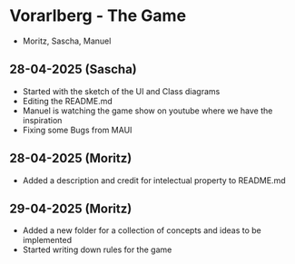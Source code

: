 # Vorarlberg - The Game
 * Moritz, Sascha, Manuel



## 28-04-2025 (Sascha)

* Started with the sketch of the UI and Class diagrams
* Editing the README.md
* Manuel is watching the game show on youtube where we have the inspiration
* Fixing some Bugs from MAUI



## 28-04-2025 (Moritz)

* Added a description and credit for intelectual property to README.md



## 29-04-2025 (Moritz)

* Added a new folder for a collection of concepts and ideas to be implemented
* Started writing down rules for the game